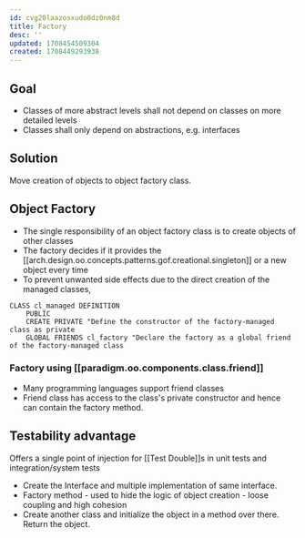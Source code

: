 ```yaml
---
id: cvg20laazosxudo0dz0nm8d
title: Factory
desc: ''
updated: 1708454509304
created: 1708449293938
---
```


## Goal
  - Classes of more abstract levels shall not depend on classes on more detailed levels
  - Classes shall only depend on abstractions, e.g. interfaces

## Solution

Move creation of objects to object factory class.

## Object Factory 

- The single responsibility of an object factory class is to create objects of other classes
- The factory decides if it provides the [[arch.design.oo.concepts.patterns.gof.creational.singleton]] or a new object every time
- To prevent unwanted side effects due to the direct creation of the managed classes,

```abap
CLASS cl_managed DEFINITION
    PUBLIC
    CREATE PRIVATE "Define the constructor of the factory-managed class as private
    GLOBAL FRIENDS cl_factory "Declare the factory as a global friend of the factory-managed class
```

### Factory using [[paradigm.oo.components.class.friend]]

- Many programming languages support friend classes
- Friend class has access to the class's private constructor and hence can contain the factory method.


## Testability advantage

Offers a single point of injection for [[Test Double]]s in unit tests and integration/system tests

- Create the Interface and multiple implementation of same interface.
- Factory method - used to hide the logic of object creation  - loose coupling and high cohesion
- Create another class and initialize the object in a method over there. Return the object.
